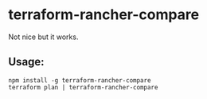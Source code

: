 # terraform-rancher-compare

Not nice but it works.

## Usage:

```
npm install -g terraform-rancher-compare
terraform plan | terraform-rancher-compare
```
